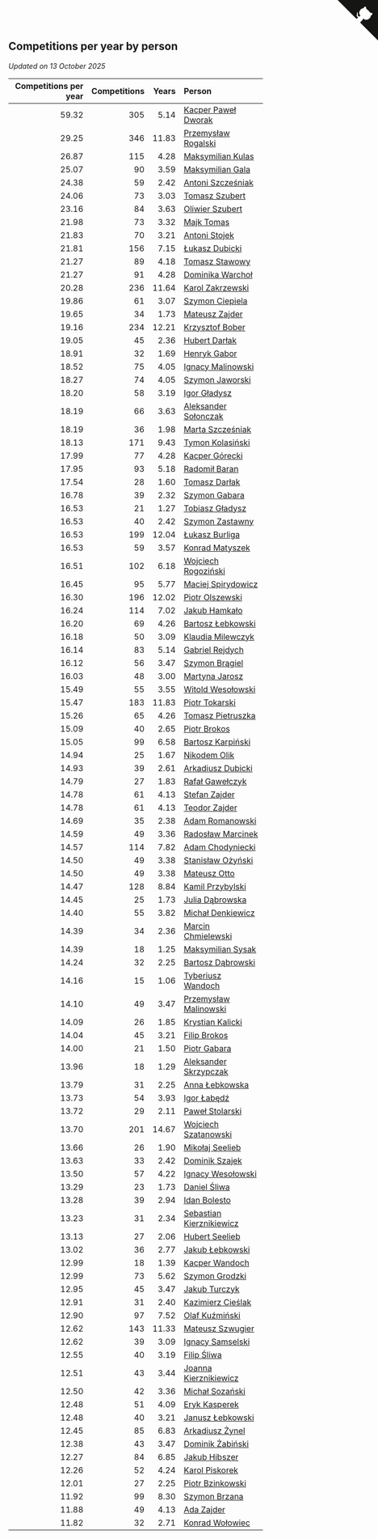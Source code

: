 ## Competitions per year by person

*Updated on 13 October 2025*

| Competitions per year | Competitions | Years | Person |
| ---: | ---: | ---: | :--- |
| 59.32 | 305 | 5.14 | [Kacper Paweł Dworak](https://www.worldcubeassociation.org/persons/2020DWOR01) |
| 29.25 | 346 | 11.83 | [Przemysław Rogalski](https://www.worldcubeassociation.org/persons/2013ROGA02) |
| 26.87 | 115 | 4.28 | [Maksymilian Kulas](https://www.worldcubeassociation.org/persons/2021KULA02) |
| 25.07 | 90 | 3.59 | [Maksymilian Gala](https://www.worldcubeassociation.org/persons/2022GALA01) |
| 24.38 | 59 | 2.42 | [Antoni Szcześniak](https://www.worldcubeassociation.org/persons/2023SZCZ04) |
| 24.06 | 73 | 3.03 | [Tomasz Szubert](https://www.worldcubeassociation.org/persons/2022SZUB02) |
| 23.16 | 84 | 3.63 | [Oliwier Szubert](https://www.worldcubeassociation.org/persons/2022SZUB01) |
| 21.98 | 73 | 3.32 | [Majk Tomas](https://www.worldcubeassociation.org/persons/2022TOMA05) |
| 21.83 | 70 | 3.21 | [Antoni Stojek](https://www.worldcubeassociation.org/persons/2022STOJ03) |
| 21.81 | 156 | 7.15 | [Łukasz Dubicki](https://www.worldcubeassociation.org/persons/2018DUBI01) |
| 21.27 | 89 | 4.18 | [Tomasz Stawowy](https://www.worldcubeassociation.org/persons/2021STAW01) |
| 21.27 | 91 | 4.28 | [Dominika Warchoł](https://www.worldcubeassociation.org/persons/2021WARC01) |
| 20.28 | 236 | 11.64 | [Karol Zakrzewski](https://www.worldcubeassociation.org/persons/2014ZAKR01) |
| 19.86 | 61 | 3.07 | [Szymon Ciepiela](https://www.worldcubeassociation.org/persons/2022CIEP01) |
| 19.65 | 34 | 1.73 | [Mateusz Zajder](https://www.worldcubeassociation.org/persons/2024ZAJD01) |
| 19.16 | 234 | 12.21 | [Krzysztof Bober](https://www.worldcubeassociation.org/persons/2013BOBE01) |
| 19.05 | 45 | 2.36 | [Hubert Darłak](https://www.worldcubeassociation.org/persons/2023DARL03) |
| 18.91 | 32 | 1.69 | [Henryk Gabor](https://www.worldcubeassociation.org/persons/2024GABO02) |
| 18.52 | 75 | 4.05 | [Ignacy Malinowski](https://www.worldcubeassociation.org/persons/2021MALI02) |
| 18.27 | 74 | 4.05 | [Szymon Jaworski](https://www.worldcubeassociation.org/persons/2021JAWO01) |
| 18.20 | 58 | 3.19 | [Igor Gładysz](https://www.worldcubeassociation.org/persons/2022GLAD01) |
| 18.19 | 66 | 3.63 | [Aleksander Sołonczak](https://www.worldcubeassociation.org/persons/2022SOLO01) |
| 18.19 | 36 | 1.98 | [Marta Szcześniak](https://www.worldcubeassociation.org/persons/2023SZCZ07) |
| 18.13 | 171 | 9.43 | [Tymon Kolasiński](https://www.worldcubeassociation.org/persons/2016KOLA02) |
| 17.99 | 77 | 4.28 | [Kacper Górecki](https://www.worldcubeassociation.org/persons/2021GORE01) |
| 17.95 | 93 | 5.18 | [Radomił Baran](https://www.worldcubeassociation.org/persons/2020BARA02) |
| 17.54 | 28 | 1.60 | [Tomasz Darłak](https://www.worldcubeassociation.org/persons/2024DARL01) |
| 16.78 | 39 | 2.32 | [Szymon Gabara](https://www.worldcubeassociation.org/persons/2023GABA01) |
| 16.53 | 21 | 1.27 | [Tobiasz Gładysz](https://www.worldcubeassociation.org/persons/2024GLAD02) |
| 16.53 | 40 | 2.42 | [Szymon Zastawny](https://www.worldcubeassociation.org/persons/2023ZAST01) |
| 16.53 | 199 | 12.04 | [Łukasz Burliga](https://www.worldcubeassociation.org/persons/2013BURL01) |
| 16.53 | 59 | 3.57 | [Konrad Matyszek](https://www.worldcubeassociation.org/persons/2022MATY02) |
| 16.51 | 102 | 6.18 | [Wojciech Rogoziński](https://www.worldcubeassociation.org/persons/2019ROGO04) |
| 16.45 | 95 | 5.77 | [Maciej Spirydowicz](https://www.worldcubeassociation.org/persons/2020SPIR01) |
| 16.30 | 196 | 12.02 | [Piotr Olszewski](https://www.worldcubeassociation.org/persons/2013OLSZ02) |
| 16.24 | 114 | 7.02 | [Jakub Hamkało](https://www.worldcubeassociation.org/persons/2018HAMK01) |
| 16.20 | 69 | 4.26 | [Bartosz Łebkowski](https://www.worldcubeassociation.org/persons/2021LEBK01) |
| 16.18 | 50 | 3.09 | [Klaudia Milewczyk](https://www.worldcubeassociation.org/persons/2022MILE05) |
| 16.14 | 83 | 5.14 | [Gabriel Rejdych](https://www.worldcubeassociation.org/persons/2020REJD01) |
| 16.12 | 56 | 3.47 | [Szymon Brągiel](https://www.worldcubeassociation.org/persons/2022BRAG03) |
| 16.03 | 48 | 3.00 | [Martyna Jarosz](https://www.worldcubeassociation.org/persons/2022JARO01) |
| 15.49 | 55 | 3.55 | [Witold Wesołowski](https://www.worldcubeassociation.org/persons/2022WESO01) |
| 15.47 | 183 | 11.83 | [Piotr Tokarski](https://www.worldcubeassociation.org/persons/2013TOKA01) |
| 15.26 | 65 | 4.26 | [Tomasz Pietruszka](https://www.worldcubeassociation.org/persons/2021PIET01) |
| 15.09 | 40 | 2.65 | [Piotr Brokos](https://www.worldcubeassociation.org/persons/2023BROK01) |
| 15.05 | 99 | 6.58 | [Bartosz Karpiński](https://www.worldcubeassociation.org/persons/2019KARP03) |
| 14.94 | 25 | 1.67 | [Nikodem Olik](https://www.worldcubeassociation.org/persons/2024OLIK01) |
| 14.93 | 39 | 2.61 | [Arkadiusz Dubicki](https://www.worldcubeassociation.org/persons/2023DUBI01) |
| 14.79 | 27 | 1.83 | [Rafał Gawełczyk](https://www.worldcubeassociation.org/persons/2023GAWE01) |
| 14.78 | 61 | 4.13 | [Stefan Zajder](https://www.worldcubeassociation.org/persons/2021ZAJD02) |
| 14.78 | 61 | 4.13 | [Teodor Zajder](https://www.worldcubeassociation.org/persons/2021ZAJD03) |
| 14.69 | 35 | 2.38 | [Adam Romanowski](https://www.worldcubeassociation.org/persons/2023ROMA10) |
| 14.59 | 49 | 3.36 | [Radosław Marcinek](https://www.worldcubeassociation.org/persons/2022MARC05) |
| 14.57 | 114 | 7.82 | [Adam Chodyniecki](https://www.worldcubeassociation.org/persons/2017CHOD02) |
| 14.50 | 49 | 3.38 | [Stanisław Ożyński](https://www.worldcubeassociation.org/persons/2022OZYN01) |
| 14.50 | 49 | 3.38 | [Mateusz Otto](https://www.worldcubeassociation.org/persons/2022OTTO01) |
| 14.47 | 128 | 8.84 | [Kamil Przybylski](https://www.worldcubeassociation.org/persons/2016PRZY01) |
| 14.45 | 25 | 1.73 | [Julia Dąbrowska](https://www.worldcubeassociation.org/persons/2024DABR01) |
| 14.40 | 55 | 3.82 | [Michał Denkiewicz](https://www.worldcubeassociation.org/persons/2021DENK01) |
| 14.39 | 34 | 2.36 | [Marcin Chmielewski](https://www.worldcubeassociation.org/persons/2023CHMI01) |
| 14.39 | 18 | 1.25 | [Maksymilian Sysak](https://www.worldcubeassociation.org/persons/2024SYSA01) |
| 14.24 | 32 | 2.25 | [Bartosz Dąbrowski](https://www.worldcubeassociation.org/persons/2023DABR07) |
| 14.16 | 15 | 1.06 | [Tyberiusz Wandoch](https://www.worldcubeassociation.org/persons/2024WAND03) |
| 14.10 | 49 | 3.47 | [Przemysław Malinowski](https://www.worldcubeassociation.org/persons/2022MALI01) |
| 14.09 | 26 | 1.85 | [Krystian Kalicki](https://www.worldcubeassociation.org/persons/2023KALI10) |
| 14.04 | 45 | 3.21 | [Filip Brokos](https://www.worldcubeassociation.org/persons/2022BROK03) |
| 14.00 | 21 | 1.50 | [Piotr Gabara](https://www.worldcubeassociation.org/persons/2024GABA02) |
| 13.96 | 18 | 1.29 | [Aleksander Skrzypczak](https://www.worldcubeassociation.org/persons/2024SKRZ01) |
| 13.79 | 31 | 2.25 | [Anna Łebkowska](https://www.worldcubeassociation.org/persons/2023LEBK04) |
| 13.73 | 54 | 3.93 | [Igor Łabędź](https://www.worldcubeassociation.org/persons/2021LABE01) |
| 13.72 | 29 | 2.11 | [Paweł Stolarski](https://www.worldcubeassociation.org/persons/2023STOL04) |
| 13.70 | 201 | 14.67 | [Wojciech Szatanowski](https://www.worldcubeassociation.org/persons/2011SZAT01) |
| 13.66 | 26 | 1.90 | [Mikołaj Seelieb](https://www.worldcubeassociation.org/persons/2023SEEL04) |
| 13.63 | 33 | 2.42 | [Dominik Szajek](https://www.worldcubeassociation.org/persons/2023SZAJ01) |
| 13.50 | 57 | 4.22 | [Ignacy Wesołowski](https://www.worldcubeassociation.org/persons/2021WESO01) |
| 13.29 | 23 | 1.73 | [Daniel Śliwa](https://www.worldcubeassociation.org/persons/2024SLIW01) |
| 13.28 | 39 | 2.94 | [Idan Bolesto](https://www.worldcubeassociation.org/persons/2022BOLE01) |
| 13.23 | 31 | 2.34 | [Sebastian Kierznikiewicz](https://www.worldcubeassociation.org/persons/2023KIER02) |
| 13.13 | 27 | 2.06 | [Hubert Seelieb](https://www.worldcubeassociation.org/persons/2023SEEL02) |
| 13.02 | 36 | 2.77 | [Jakub Łebkowski](https://www.worldcubeassociation.org/persons/2023LEBK01) |
| 12.99 | 18 | 1.39 | [Kacper Wandoch](https://www.worldcubeassociation.org/persons/2024WAND01) |
| 12.99 | 73 | 5.62 | [Szymon Grodzki](https://www.worldcubeassociation.org/persons/2020GROD01) |
| 12.95 | 45 | 3.47 | [Jakub Turczyk](https://www.worldcubeassociation.org/persons/2022TURC02) |
| 12.91 | 31 | 2.40 | [Kazimierz Cieślak](https://www.worldcubeassociation.org/persons/2023CIES01) |
| 12.90 | 97 | 7.52 | [Olaf Kuźmiński](https://www.worldcubeassociation.org/persons/2018KUZM02) |
| 12.62 | 143 | 11.33 | [Mateusz Szwugier](https://www.worldcubeassociation.org/persons/2014SZWU01) |
| 12.62 | 39 | 3.09 | [Ignacy Samselski](https://www.worldcubeassociation.org/persons/2022SAMS03) |
| 12.55 | 40 | 3.19 | [Filip Śliwa](https://www.worldcubeassociation.org/persons/2022SLIW01) |
| 12.51 | 43 | 3.44 | [Joanna Kierznikiewicz](https://www.worldcubeassociation.org/persons/2022KIER01) |
| 12.50 | 42 | 3.36 | [Michał Sozański](https://www.worldcubeassociation.org/persons/2022SOZA02) |
| 12.48 | 51 | 4.09 | [Eryk Kasperek](https://www.worldcubeassociation.org/persons/2021KASP01) |
| 12.48 | 40 | 3.21 | [Janusz Łebkowski](https://www.worldcubeassociation.org/persons/2022LEBK01) |
| 12.45 | 85 | 6.83 | [Arkadiusz Żynel](https://www.worldcubeassociation.org/persons/2018ZYNE01) |
| 12.38 | 43 | 3.47 | [Dominik Żabiński](https://www.worldcubeassociation.org/persons/2022ZABI01) |
| 12.27 | 84 | 6.85 | [Jakub Hibszer](https://www.worldcubeassociation.org/persons/2018HIBS01) |
| 12.26 | 52 | 4.24 | [Karol Piskorek](https://www.worldcubeassociation.org/persons/2021PISK01) |
| 12.01 | 27 | 2.25 | [Piotr Bzinkowski](https://www.worldcubeassociation.org/persons/2023BZIN01) |
| 11.92 | 99 | 8.30 | [Szymon Brzana](https://www.worldcubeassociation.org/persons/2017BRZA01) |
| 11.88 | 49 | 4.13 | [Ada Zajder](https://www.worldcubeassociation.org/persons/2021ZAJD01) |
| 11.82 | 32 | 2.71 | [Konrad Wołowiec](https://www.worldcubeassociation.org/persons/2023WOLO01) |


<a href="https://github.com/noeruchangd/wca_statistics_vn" class="github-corner" aria-label="View source on Github"><svg width="80" height="80" viewBox="0 0 250 250" style="fill:#151513; color:#fff; position: absolute; top: 0; border: 0; right: 0;" aria-hidden="true"><path d="M0,0 L115,115 L130,115 L142,142 L250,250 L250,0 Z"></path><path d="M128.3,109.0 C113.8,99.7 119.0,89.6 119.0,89.6 C122.0,82.7 120.5,78.6 120.5,78.6 C119.2,72.0 123.4,76.3 123.4,76.3 C127.3,80.9 125.5,87.3 125.5,87.3 C122.9,97.6 130.6,101.9 134.4,103.2" fill="currentColor" style="transform-origin: 130px 106px;" class="octo-arm"></path><path d="M115.0,115.0 C114.9,115.1 118.7,116.5 119.8,115.4 L133.7,101.6 C136.9,99.2 139.9,98.4 142.2,98.6 C133.8,88.0 127.5,74.4 143.8,58.0 C148.5,53.4 154.0,51.2 159.7,51.0 C160.3,49.4 163.2,43.6 171.4,40.1 C171.4,40.1 176.1,42.5 178.8,56.2 C183.1,58.6 187.2,61.8 190.9,65.4 C194.5,69.0 197.7,73.2 200.1,77.6 C213.8,80.2 216.3,84.9 216.3,84.9 C212.7,93.1 206.9,96.0 205.4,96.6 C205.1,102.4 203.0,107.8 198.3,112.5 C181.9,128.9 168.3,122.5 157.7,114.1 C157.9,116.9 156.7,120.9 152.7,124.9 L141.0,136.5 C139.8,137.7 141.6,141.9 141.8,141.8 Z" fill="currentColor" class="octo-body"></path></svg></a><style>.github-corner:hover .octo-arm{animation:octocat-wave 560ms ease-in-out}@keyframes octocat-wave{0%,100%{transform:rotate(0)}20%,60%{transform:rotate(-25deg)}40%,80%{transform:rotate(10deg)}}@media (max-width:500px){.github-corner:hover .octo-arm{animation:none}.github-corner .octo-arm{animation:octocat-wave 560ms ease-in-out}}</style>
